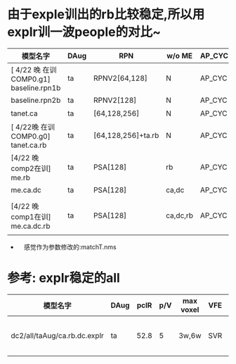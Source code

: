 # 由于exple训出的rb比较稳定,所以用explr训一波people的对比~

|模型名字|  DAug  |RPN| w/o ME|AP_CYC |AP_PED|fps|训练命令|
|--- |---|----|----|----|----|----|----|
|[ 4/22 晚 在训 COMP0.g1] baseline.rpn1b|  ta  |RPNV2[64,128] |N|AP_CYC |AP_PED|fps|CUDA_VISIBLE_DEVICES=1 python ./second/pytorch/train.py train --config_path /home/ubuntu/codes/3d/second.baseline2/second/configs/1.explr.taAug/people.fhd.rpn1b.config --model_dir /home/ubuntu/codes/3d/models/rb.explr/people/baseline.rpn1b --resume True|
|baseline.rpn2b|  ta  |RPNV2[128] |N|AP_CYC |AP_PED|fps|训练命令,已写在second.baseline2的train.sh备里|
|tanet.ca      |  ta  |[64,128,256] | N|AP_CYC |AP_PED|fps|训练命令,已写在second.tarpn.norb的train.sh备选里|
|[ 4/22晚 在训 COMP0.g0] tanet.ca.rb |  ta  |[64,128,256]+ta.rb |N|AP_CYC |AP_PED|fps|CUDA_VISIBLE_DEVICES=0 python ./second/pytorch/train.py train --config_path /home/ubuntu/codes/3d/tt.second/second.tanet.psa/second/configs/taAug/people.fhd.explr.config --model_dir /home/ubuntu/codes/3d/models/rb.explr/people/tanet.ca.rb --resume True|
|[4/22 晚 comp2在训] me.rb         |  ta  |PSA[128]  |rb|AP_CYC |AP_PED|fps|CUDA_VISIBLE_DEVICES=0 python ./second/pytorch/train.py train --config_path /home/ogailab/code/tiatia/dc2.second.psa/second/configs/me.people/people.fhd.taAug.me.explr.config --model_dir /home/ogailab/code/tiatia/feifei-models/dc2/people.explr/me.rb --resume=True|
|me.ca.dc      |  ta  |PSA[128]  |ca,dc|AP_CYC |AP_PED|fps|训练命令|
|[4/22 晚 comp1在训] me.ca.dc.rb   |  ta  |PSA[128]  |ca,dc,rb|AP_CYC |AP_PED|fps|python ./second/pytorch/train.py train --config_path /home/ogailab/tiatia/codes/dc2.second.psa-master/second/configs/me.people/me.people.fhd.explr.config --model_dir /home/ogailab/tiatia/codes/dc2.second.psa-master/models/me.people/explr/ca.dc.rb.rpn1b --resume=True|









- 　感觉作为参数修改的:matchT.nms


# 参考: explr稳定的all


|模型名字|  DAug  |pclR|p/V|max voxel |VFE | MFE | RPN  |w/o ME| AP_CYC| AP_PED|  AP_CAR|AP_VAN |fps|训练命令|
|---|  ----  | ----  |----  |----|----|---- |---- |---- |---- |---- |---- |---- |---- |---- |
|dc2/all/taAug/ca.rb.dc.explr|  ta  |52.8|5| 3w,6w |SVR | FHD | PSA[128]  |ca.rb.dc| 84.83, 63.82, 62.09(rb很稳)| 65.64, 58.53, 52.27(rb很稳)|  88.62, 78.25, 76.83|49.74, 37.29, 31.45 |fps|CUDA_VISIBLE_DEVICES=0 python ./second/pytorch/train.py train --config_path /home/ogailab/code/tiatia/dc2.second.psa/second/configs/me.all/all.fhd.taAug.me.explr.config --model_dir /home/ogailab/code/tiatia/feifei-models/dc2/all/taAug/ca.rb.dc.explr --resume=True|




